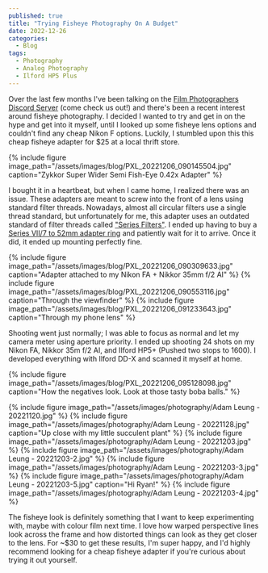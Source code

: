 ```yaml
---
published: true
title: "Trying Fisheye Photography On A Budget"
date: 2022-12-26
categories:
  - Blog
tags:
  - Photography
  - Analog Photography
  - Ilford HP5 Plus
---
```


Over the last few months I've been talking on the [Film Photographers Discord Server](https://discord.gg/Bk59thA) (come check us out!) and there's been a recent interest around fisheye photography. I decided I wanted to try and get in on the hype and get into it myself, until I looked up some fisheye lens options and couldn't find any cheap Nikon F options. Luckily, I stumbled upon this this cheap fisheye adapter for $25 at a local thrift store.

{% include figure image_path="/assets/images/blog/PXL_20221206_090145504.jpg" caption="Zykkor Super Wider Semi Fish-Eye 0.42x Adapter" %}

I bought it in a heartbeat, but when I came home, I realized there was an issue. These adapters are meant to screw into the front of a lens using standard filter threads. Nowadays, almost all circular filters use a single thread standard, but unfortunately for me, this adapter uses an outdated standard of filter threads called ["Series Filters"](https://en.wikipedia.org/wiki/Photographic_filter#Series_filters). I ended up having to buy a [Series VII/7 to 52mm adapter ring](https://www.ebay.ca/itm/284064772534) and patiently wait for it to arrive. Once it did, it ended up mounting perfectly fine.

{% include figure image_path="/assets/images/blog/PXL_20221206_090309633.jpg" caption="Adapter attached to my Nikon FA + Nikkor 35mm f/2 AI" %}
{% include figure image_path="/assets/images/blog/PXL_20221206_090553116.jpg" caption="Through the viewfinder" %}
{% include figure image_path="/assets/images/blog/PXL_20221206_091233643.jpg" caption="Through my phone lens" %}

Shooting went just normally; I was able to focus as normal and let my camera meter using aperture priority. I ended up shooting 24 shots on my Nikon FA, Nikkor 35m f/2 AI, and Ilford HP5+ (Pushed two stops to 1600). I developed everything with Ilford DD-X and scanned it myself at home.

{% include figure image_path="/assets/images/blog/PXL_20221206_095128098.jpg" caption="How the negatives look. Look at those tasty boba balls." %}

{% include figure image_path="/assets/images/photography/Adam Leung - 20221120.jpg" %}
{% include figure image_path="/assets/images/photography/Adam Leung - 20221128.jpg" caption="Up close with my little succulent plant" %}
{% include figure image_path="/assets/images/photography/Adam Leung - 20221203.jpg" %}
{% include figure image_path="/assets/images/photography/Adam Leung - 20221203-2.jpg" %}
{% include figure image_path="/assets/images/photography/Adam Leung - 20221203-3.jpg" %}
{% include figure image_path="/assets/images/photography/Adam Leung - 20221203-5.jpg" caption="Hi Ryan!" %}
{% include figure image_path="/assets/images/photography/Adam Leung - 20221203-4.jpg" %}

The fisheye look is definitely something that I want to keep experimenting with, maybe with colour film next time. I love how warped perspective lines look across the frame and how distorted things can look as they get closer to the lens. For ~$30 to get these results, I'm super happy, and I'd highly recommend looking for a cheap fisheye adapter if you're curious about trying it out yourself.